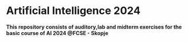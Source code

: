 # Artificial Intelligence 2024

**This repository consists of auditory,lab and midterm exercises for the basic course of AI 2024 @FCSE - Skopje**

